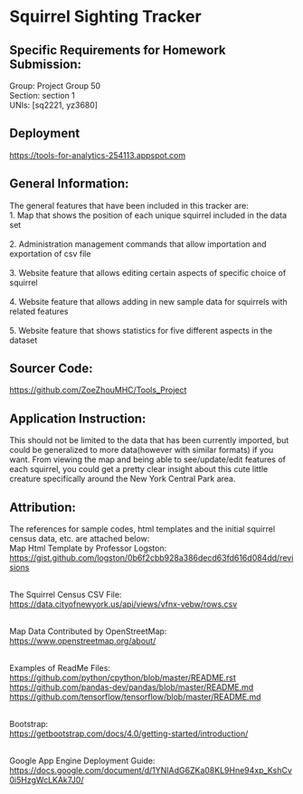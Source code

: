 # Squirrel Sighting Tracker 


## Specific Requirements for Homework Submission:
Group: Project Group 50
<br> Section: section 1 </br>
UNIs: [sq2221, yz3680]

## Deployment
https://tools-for-analytics-254113.appspot.com

## General Information:
The general features that have been included in this tracker are:
<br> 1. Map that shows the position of each unique squirrel included in the data set </br> 
<br> 2. Administration management commands that allow importation and exportation of csv file </br> 
<br> 3. Website feature that allows editing certain aspects of specific choice of squirrel <br> 
<br> 4. Website feature that allows adding in new sample data for squirrels with related features <br> 
<br> 5. Website feature that shows statistics for five different aspects in the dataset <br> 


## Sourcer Code:
https://github.com/ZoeZhouMHC/Tools_Project


## Application Instruction:
This should not be limited to the data that has been currently imported, but could be generalized to more data(however with similar formats) if you want. 
From viewing the map and being able to see/update/edit features of each squirrel, you could get a pretty clear insight about this cute little creature specifically around the New York Central Park area. 


## Attribution:
The references for sample codes, html templates and the initial squirrel census data, etc. are attached below: 
<br> Map Html Template by Professor Logston: </br> 
https://gist.github.com/logston/0b6f2cbb928a386decd63fd616d084dd/revisions

<br> The Squirrel Census CSV File: </br> 
https://data.cityofnewyork.us/api/views/vfnx-vebw/rows.csv

<br> Map Data Contributed by OpenStreetMap:</br> 
https://www.openstreetmap.org/about/ 

<br> Examples of ReadMe Files: </br> 
https://github.com/python/cpython/blob/master/README.rst 
https://github.com/pandas-dev/pandas/blob/master/README.md 
https://github.com/tensorflow/tensorflow/blob/master/README.md

<br> Bootstrap: </br> 
https://getbootstrap.com/docs/4.0/getting-started/introduction/

<br> Google App Engine Deployment Guide: </br> 
https://docs.google.com/document/d/1YNIAdG6ZKa08KL9Hne94xp_KshCv0i5HzgWcLKAk7J0/ 
